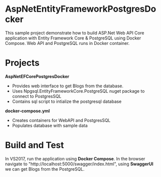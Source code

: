 # AspNetEntityFrameworkPostgresDocker
This sample project demonstrate how to build ASP.Net Web API Core application with Entity Framework Core & PostgreSQL using Docker Compose. Web API and PostgreSQL runs in Docker container.

# Projects
**AspNetEFCorePostgresDocker**
 - Provides web interface to get Blogs from the database.
 - Uses Npgsql.EntityFrameworkCore.PostgreSQL nuget package to connect to PostgresSQL 
 - Contains sql script to intialize the postgresql database
 
 **docker-compose.yml**
 - Creates containers for WebAPI and PostgresSQL 
 - Populates database with sample data

# Build and Test
In VS2017, run the application using **Docker Compose**. 
In the browser navigate to "http://localhost:5000/swagger/index.html", using **SwaggerUI** we can get Blogs from the PostgreSQL.

